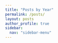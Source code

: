 ```yaml
---
title: "Posts by Year"
permalink: /posts/
layout: posts
author_profile: true
sidebar:
  nav: "sidebar-menu"
---
```

